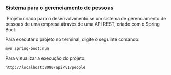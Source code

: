 ### Sistema para o gerenciamento de pessoas



​	Projeto criado para o desenvolvimento se um sistema de gerenciamento de pessoas de uma empresa através de uma API REST, criado com o Spring Boot.

Para executar o projeto no terminal, digite o seguinte comando:

```shell script
mvn spring-boot:run 
```

Para visualizar a execução do projeto:

```
http://localhost:8080/api/v1/people
```

